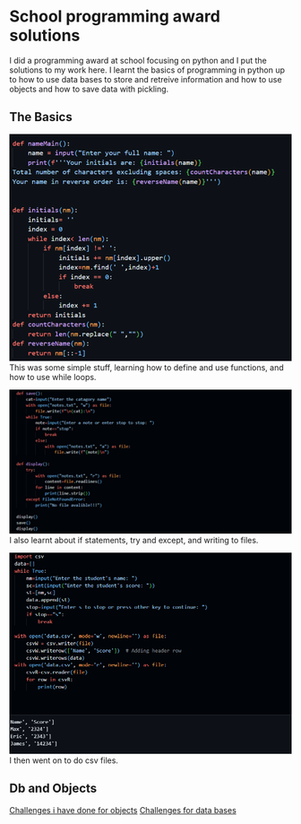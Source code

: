 # School programming award solutions
I did a programming award at school focusing on python and I put the solutions to my work here. I learnt the basics of programming in python up to how to use data bases to store and retreive information and how to use objects and how to save data with pickling.
## The Basics
![alt text](image.png)
This was some simple stuff, learning how to define and use functions, and how to use while loops.

![alt text](image-1.png)
I also learnt about if statements, try and except, and writing to files.

![alt text](image-3.png)
I then went on to do csv files.

## Db and Objects
[Challenges i have done for objects](https://github.com/Mxgharris/Solutions-Programming_Award/blob/main/PythonAward/Week7/Challanges%20Week%207.ipynb)
[Challenges for data bases](https://github.com/Mxgharris/Solutions-Programming_Award/blob/main/PythonAward/Week7/Challange%20Uni%20db.ipynb)

